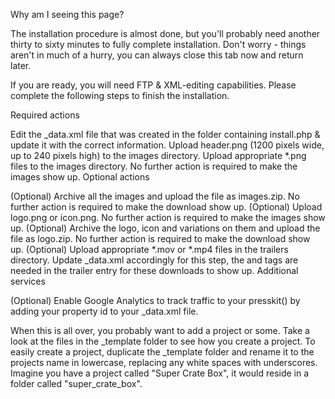 Why am I seeing this page?

The installation procedure is almost done, but you'll probably need another thirty to sixty minutes to fully complete installation. Don't worry - things aren't in much of a hurry, you can always close this tab now and return later.

If you are ready, you will need FTP & XML-editing capabilities. Please complete the following steps to finish the installation.

Required actions

Edit the _data.xml file that was created in the folder containing install.php & update it with the correct information.
Upload header.png (1200 pixels wide, up to 240 pixels high) to the images directory.
Upload appropriate *.png files to the images directory. No further action is required to make the images show up.
Optional actions

(Optional) Archive all the images and upload the file as images.zip. No further action is required to make the download show up.
(Optional) Upload logo.png or icon.png. No further action is required to make the images show up.
(Optional) Archive the logo, icon and variations on them and upload the file as logo.zip. No further action is required to make the download show up.
(Optional) Upload appropriate *.mov or *.mp4 files in the trailers directory. Update _data.xml accordingly for this step, the <mov> and <mp4> tags are needed in the trailer entry for these downloads to show up.
Additional services

(Optional) Enable Google Analytics to track traffic to your presskit() by adding <analytics>your property id</analytics> to your _data.xml file.



When this is all over, you probably want to add a project or some. Take a look at the files in the _template folder to see how you create a project. To easily create a project, duplicate the _template folder and rename it to the projects name in lowercase, replacing any white spaces with underscores. Imagine you have a project called "Super Crate Box", it would reside in a folder called "super_crate_box".